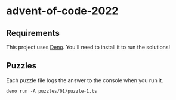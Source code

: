 # advent-of-code-2022

## Requirements

This project uses [Deno](https://deno.land/). You'll need to install it to run the solutions!

## Puzzles

Each puzzle file logs the answer to the console when you run it.

```shell
deno run -A puzzles/01/puzzle-1.ts
```
